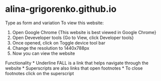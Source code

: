 # alina-grigorenko.github.io
 Type as form and variation
To view this website:
1. Open Google Chrome
    {This website is best viewed in Google Chrome}
2. Open Deveveloper tools
    {Go to View, click Developer tools}
3. Once opened, click on Toggle device tool bar 
4. Change the resolution to 1440x788px 
5. Now you can view the website 

Functionality
    * Underline FALL is a link that helps navigate through the website
    * Superscripts are also links that open footnotes 
    * To close footnotes click on the superscript 
    

